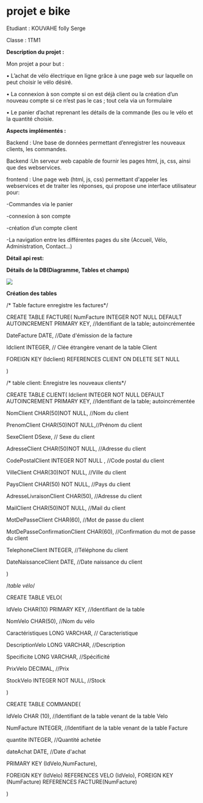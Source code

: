 # projet e bike
Etudiant : KOUVAHE folly Serge

Classe : 1TM1

**Description du projet :**

 Mon projet a pour but :
 
 
•	L’achat de vélo électrique en ligne grâce à une page web sur laquelle on peut choisir le vélo désiré.


•	La connexion à son compte si on est déjà client ou la création d’un nouveau compte si ce n’est pas le cas ; tout cela via un formulaire


•	Le panier d’achat  reprenant les détails de la commande (les ou le vélo et la quantité choisie.



**Aspects implémentés :**


Backend : Une base de données permettant d’enregistrer les nouveaux clients, les commandes.


Backend :Un serveur web capable de fournir les pages html, js, css, ainsi que des webservices.


frontend : Une page web (html, js, css) permettant d'appeler les webservices et de traiter les réponses, qui propose une interface utilisateur pour:

-Commandes via le panier 

-connexion à son compte 

-création d’un compte client 

-La navigation entre les différentes pages du site (Accueil, Vélo, Administration, Contact...)



**Détail api rest:**



**Détails de la DB(Diagramme, Tables et champs)**


<img src="frontend/img/diagramme">

**Création des tables**


/* Table facture enregistre les factures*/


CREATE TABLE FACTURE(
NumFacture INTEGER NOT NULL DEFAULT AUTOINCREMENT  PRIMARY KEY, //Identifiant de la table; autoincrémentée


DateFacture DATE, //Date d'émission de la facture

Idclient INTEGER, // Clée étrangère venant de la table Client


FOREIGN  KEY (Idclient) REFERENCES  CLIENT
                        ON  DELETE SET NULL  

)

/* table client: Enregistre les nouveaux clients*/

CREATE TABLE CLIENT(
Idclient INTEGER NOT NULL DEFAULT  AUTOINCREMENT PRIMARY KEY, //Identifiant de la table; autoincrémentée


NomClient CHAR(50)NOT NULL, //Nom du client


PrenomClient CHAR(50)NOT NULL,//Prénom du client


SexeClient DSexe, // Sexe du client


AdresseClient CHAR(50)NOT NULL, //Adresse du client


CodePostalClient INTEGER NOT NULL , //Code postal du client


VilleClient CHAR(30)NOT NULL, //Ville du client


PaysClient CHAR(50) NOT NULL, //Pays du client


AdresseLivraisonClient CHAR(50), //Adresse du client


MailClient CHAR(50)NOT NULL, //Mail du client


MotDePasseClient CHAR(60), //Mot de passe du client

MotDePasseConfirmationClient CHAR(60), //Confirmation du mot de passe du client


TelephoneClient INTEGER, //Téléphone du client


DateNaissanceClient DATE, //Date naissance du client



)


/*table vélo*/


CREATE TABLE VELO(


IdVelo CHAR(10) PRIMARY KEY, //Identifiant de la table


NomVelo CHAR(50), //Nom du vélo


Caractéristiques LONG VARCHAR, // Caracteristique


DescriptionVelo LONG VARCHAR, //Description


Specificite LONG VARCHAR, //Spécificité


PrixVelo DECIMAL, //Prix


StockVelo INTEGER NOT NULL, //Stock


)




CREATE TABLE COMMANDE(


IdVelo CHAR (10), //Identifiant de la table venant de la table Velo


NumFacture INTEGER, //Identifiant de la table venant de la table Facture


quantite INTEGER, //Quantité achetée


dateAchat DATE, //Date d'achat


PRIMARY KEY (IdVelo,NumFacture), 


FOREIGN KEY (IdVelo) REFERENCES  VELO (IdVelo),
FOREIGN KEY (NumFacture) REFERENCES  FACTURE(NumFacture)


)
